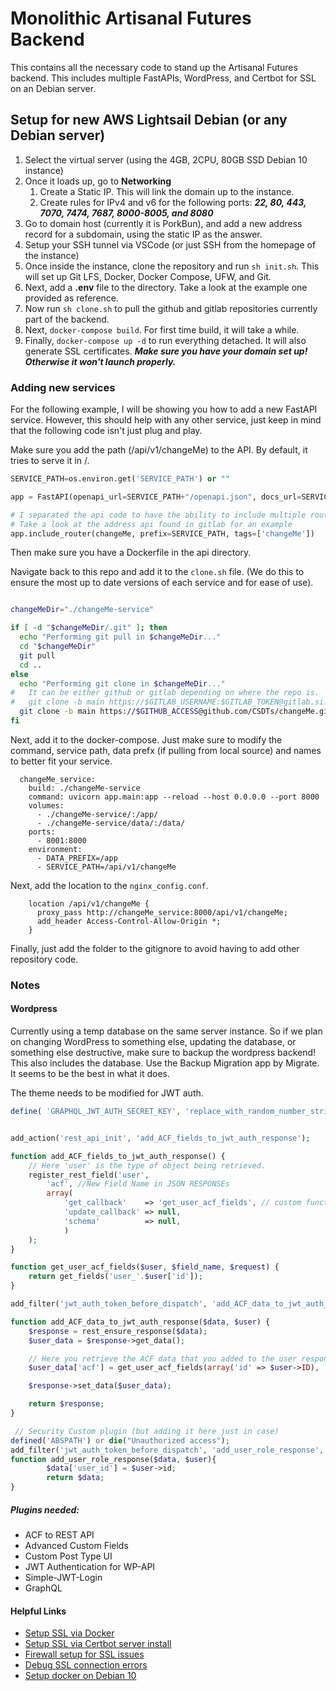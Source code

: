 # Monolithic Artisanal Futures Backend

This contains all the necessary code to stand up the Artisanal Futures backend. This includes multiple FastAPIs, WordPress, and Certbot for SSL on an Debian server.

## Setup for new AWS Lightsail Debian (or any Debian server)

1. Select the virtual server (using the 4GB, 2CPU, 80GB SSD Debian 10 instance)
2. Once it loads up, go to **Networking**
   1. Create a Static IP. This will link the domain up to the instance.
   2. Create rules for IPv4 and v6 for the following ports: **_22, 80, 443, 7070, 7474, 7687, 8000-8005, and 8080_**
3. Go to domain host (currently it is PorkBun), and add a new address record for a subdomain, using the static IP as the answer.
4. Setup your SSH tunnel via VSCode (or just SSH from the homepage of the instance)
5. Once inside the instance, clone the repository and run `sh init.sh`. This will set up Git LFS, Docker, Docker Compose, UFW, and Git.
6. Next, add a **.env** file to the directory. Take a look at the example one provided as reference.
7. Now run `sh clone.sh` to pull the github and gitlab repositories currently part of the backend.
8. Next, `docker-compose build`. For first time build, it will take a while.
9. Finally, `docker-compose up -d` to run everything detached. It will also generate SSL certificates. **_Make sure you have your domain set up! Otherwise it won't launch properly._**

### Adding new services

For the following example, I will be showing you how to add a new FastAPI service. However, this should help with any other service, just keep in mind that the following code isn't just plug and play.

Make sure you add the path (/api/v1/changeMe) to the API. By default, it tries to serve it in /.

```python
SERVICE_PATH=os.environ.get('SERVICE_PATH') or ""

app = FastAPI(openapi_url=SERVICE_PATH+"/openapi.json", docs_url=SERVICE_PATH+"/docs", prefix=SERVICE_PATH)

# I separated the api code to have the ability to include multiple routers per api in the future.
# Take a look at the address api found in gitlab for an example
app.include_router(changeMe, prefix=SERVICE_PATH, tags=['changeMe'])
```

Then make sure you have a Dockerfile in the api directory.

Navigate back to this repo and add it to the `clone.sh` file. (We do this to ensure the most up to date versions of each service and for ease of use).

```bash

changeMeDir="./changeMe-service"

if [ -d "$changeMeDir/.git" ]; then
  echo "Performing git pull in $changeMeDir..."
  cd "$changeMeDir"
  git pull
  cd ..
else
  echo "Performing git clone in $changeMeDir..."
#   It can be either github or gitlab depending on where the repo is.
#   git clone -b main https://$GITLAB_USERNAME:$GITLAB_TOKEN@gitlab.si.umich.edu/csdts-umich/changeMe.git "$changeMe"
  git clone -b main https://$GITHUB_ACCESS@github.com/CSDTs/changeMe.git  "$changeMeDir"
fi
```

Next, add it to the docker-compose. Just make sure to modify the command, service path, data prefx (if pulling from local source) and names to better fit your service.

```docker
  changeMe_service:
    build: ./changeMe-service
    command: uvicorn app.main:app --reload --host 0.0.0.0 --port 8000
    volumes:
      - ./changeMe-service/:/app/
      - ./changeMe-service/data/:/data/
    ports:
      - 8001:8000
    environment:
      - DATA_PREFIX=/app
      - SERVICE_PATH=/api/v1/changeMe
```

Next, add the location to the `nginx_config.conf`.

```nginx
    location /api/v1/changeMe {
      proxy_pass http://changeMe_service:8000/api/v1/changeMe;
      add_header Access-Control-Allow-Origin *;
    }
```

Finally, just add the folder to the gitignore to avoid having to add other repository code.

### Notes

#### Wordpress

Currently using a temp database on the same server instance. So if we plan on changing WordPress to something else, updating the database, or something else destructive, make sure to backup the wordpress backend! This also includes the database. Use the Backup Migration app by Migrate. It seems to be the best in what it does.

The theme needs to be modified for JWT auth.

```php
define( 'GRAPHQL_JWT_AUTH_SECRET_KEY', 'replace_with_random_number_string' );


add_action('rest_api_init', 'add_ACF_fields_to_jwt_auth_response');

function add_ACF_fields_to_jwt_auth_response() {
    // Here 'user' is the type of object being retrieved.
    register_rest_field('user',
        'acf', //New Field Name in JSON RESPONSEs
        array(
            'get_callback'    => 'get_user_acf_fields', // custom function name
            'update_callback' => null,
            'schema'          => null,
            )
    );
}

function get_user_acf_fields($user, $field_name, $request) {
    return get_fields('user_'.$user['id']);
}

add_filter('jwt_auth_token_before_dispatch', 'add_ACF_data_to_jwt_auth_response', 10, 2);

function add_ACF_data_to_jwt_auth_response($data, $user) {
    $response = rest_ensure_response($data);
    $user_data = $response->get_data();

    // Here you retrieve the ACF data that you added to the user response.
    $user_data['acf'] = get_user_acf_fields(array('id' => $user->ID), '', null);

    $response->set_data($user_data);

    return $response;
}

 // Security Custom plugin (but adding it here just in case)
defined('ABSPATH') or die("Unauthorized access");
add_filter('jwt_auth_token_before_dispatch', 'add_user_role_response', 10, 2);
function add_user_role_response($data, $user){
        $data['user_id'] = $user->id;
        return $data;
}

```

##### Plugins needed:

- ACF to REST API
- Advanced Custom Fields
- Custom Post Type UI
- JWT Authentication for WP-API
- Simple-JWT-Login
- GraphQL

#### Helpful Links

- [Setup SSL via Docker](https://www.programonaut.com/setup-ssl-with-docker-nginx-and-lets-encrypt/)
- [Setup SSL via Certbot server install](https://macdonaldchika.medium.com/how-to-install-tls-ssl-on-docker-nginx-container-with-lets-encrypt-5bd3bad1fd48)
- [Firewall setup for SSL issues](https://www.digitalocean.com/community/tutorials/how-to-set-up-a-firewall-with-ufw-on-debian-10)
- [Debug SSL connection errors](https://www.makeuseof.com/fix-ssh-connection-refused-error-linux/)
- [Setup docker on Debian 10](https://www.digitalocean.com/community/tutorials/how-to-install-and-use-docker-on-debian-10)

